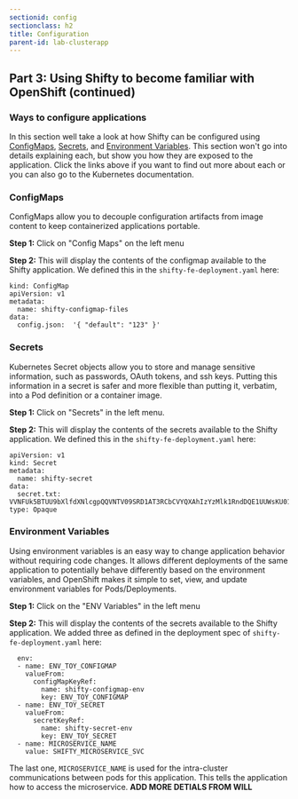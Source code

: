 ```yaml
---
sectionid: config
sectionclass: h2
title: Configuration
parent-id: lab-clusterapp
---
```


## Part 3: Using Shifty to become familiar with OpenShift (continued)

### Ways to configure applications
In this section well take a look at how Shifty can be configured using [ConfigMaps](https://docs.openshift.com/container-platform/3.11/dev_guide/configmaps.html), [Secrets](https://docs.openshift.com/container-platform/3.11/dev_guide/secrets.html), and [Environment Variables](https://docs.openshift.com/container-platform/3.11/dev_guide/environment_variables.html).  This section won't go into details explaining each, but show you how they are exposed to the application.  Click the links above if you want to find out more about each or you can also go to the Kubernetes documentation.

### ConfigMaps
ConfigMaps allow you to decouple configuration artifacts from image content to keep containerized applications portable.

**Step 1:** Click on "Config Maps" on the left menu

**Step 2:** This will display the contents of the configmap available to the Shifty application.  We defined this in the `shifty-fe-deployment.yaml` here:

```
kind: ConfigMap
apiVersion: v1
metadata:
  name: shifty-configmap-files
data:
  config.json:  '{ "default": "123" }'
```


### Secrets
Kubernetes Secret objects allow you to store and manage sensitive information, such as passwords, OAuth tokens, and ssh keys. Putting this information in a secret is safer and more flexible than putting it, verbatim, into a Pod definition or a container image.

**Step 1:** Click on "Secrets" in the left menu.

**Step 2:** This will display the contents of the secrets available to the Shifty application.  We defined this in the `shifty-fe-deployment.yaml` here:

```
apiVersion: v1
kind: Secret
metadata:
  name: shifty-secret
data:
  secret.txt: VVNFUk5BTUU9bXlfdXNlcgpQQVNTV09SRD1AT3RCbCVYQXAhIzYzMlk1RndDQE1UUWsKU01UUD1sb2NhbGhvc3QKU01UUF9QT1JUPTI1
type: Opaque
```


### Environment Variables
Using environment variables is an easy way to change application behavior without requiring code changes. It allows different deployments of the same application to potentially behave differently based on the environment variables, and OpenShift makes it simple to set, view, and update environment variables for Pods/Deployments. 

**Step 1:** Click on the "ENV Variables" in the left menu

**Step 2:** This will display the contents of the secrets available to the Shifty application.  We added three as defined in the deployment spec of `shifty-fe-deployment.yaml` here:

```
  env:
  - name: ENV_TOY_CONFIGMAP
    valueFrom:
      configMapKeyRef:
        name: shifty-configmap-env
        key: ENV_TOY_CONFIGMAP
  - name: ENV_TOY_SECRET
    valueFrom:
      secretKeyRef:
        name: shifty-secret-env
        key: ENV_TOY_SECRET
  - name: MICROSERVICE_NAME
    value: SHIFTY_MICROSERVICE_SVC
```

The last one, `MICROSERVICE_NAME` is used for the intra-cluster communications between pods for this application.  This  tells the application how to access the microservice.   ****ADD MORE DETIALS FROM WILL****
